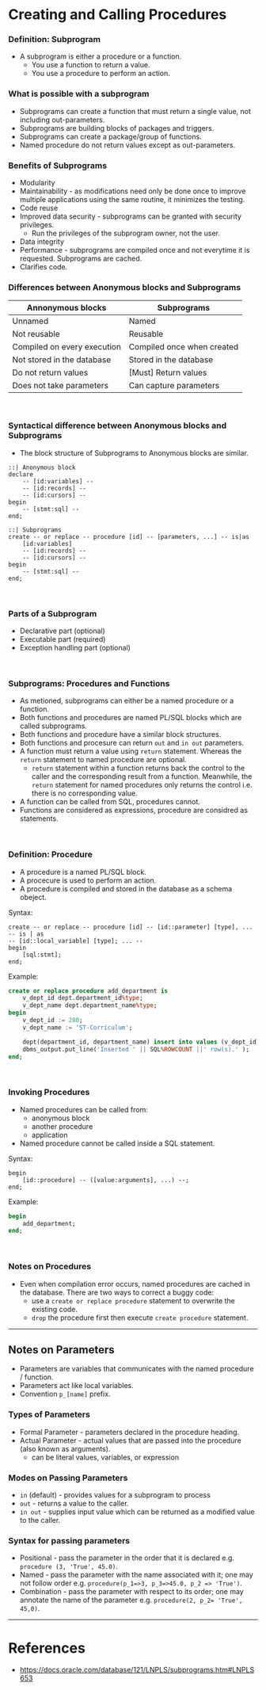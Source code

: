 # Creating and Calling Procedures

### Definition: Subprogram
- A subprogram is either a procedure or a function.
    - You use a function to return a value.
    - You use a procedure to perform an action. 

### What is possible with a subprogram
- Subprograms can create a function that must return a single value, not including out-parameters.
- Subprograms are building blocks of packages and triggers.
- Subprograms can create a package/group of functions.
- Named procedure do not return values except as out-parameters.

### Benefits of Subprograms
- Modularity
- Maintainability - as modifications need only be done once to improve multiple applications using the same routine, it minimizes the testing.
- Code reuse
- Improved data security - subprograms can be granted with security privileges.
    - Run the privileges of the subprogram owner, not the user.
- Data integrity
- Performance - subprograms are compiled once and not everytime it is requested. Subprograms are cached.
- Clarifies code. 

### Differences between Anonymous blocks and Subprograms

| Annonymous blocks           | Subprograms                | 
| ----------------------------| ---------------------------|
| Unnamed                     | Named                      |
| Not reusable                | Reusable                   |
| Compiled on every execution | Compiled once when created | 
| Not stored in the database  | Stored in the database     |
| Do not return values        | [Must] Return values       | 
| Does not take parameters    | Can capture parameters     |

<br>

### Syntactical difference between Anonymous blocks and Subprograms
- The block structure of Subprograms to Anonymous blocks are similar.
```
::| Anonymous block
declare 
    -- [id:variables] --
    -- [id:records] --
    -- [id:cursors] --
begin
    -- [stmt:sql] -- 
end;

::| Subprograms
create -- or replace -- procedure [id] -- [parameters, ...] -- is|as
    [id:variables]
    -- [id:records] --
    -- [id:cursors] --
begin
    -- [stmt:sql] --
end;
```

<br>

### Parts of a Subprogram
- Declarative part (optional)
- Executable part (required)
- Exception handling part (optional)

<br>

### Subprograms: Procedures and Functions
- As metioned, subprograms can either be a named procedure or a function. 
- Both functions and procedures are named PL/SQL blocks which are called subprograms.
- Both functions and procedure have a similar block structures.
- Both functions and procesure can return `out` and `in out` parameters. 
- A function must return a value using `return` statement. Whereas the `return` statement to named procedure are optional.
    - `return` statement within a function returns back the control to the caller and the 
    corresponding result from a function. Meanwhile, the `return` statement for named procedures 
    only returns the control i.e. there is no corresponding value.
- A function can be called from SQL, procedures cannot.
- Functions are considered as expressions, procedure are considred as statements. 

<br>

### Definition: Procedure
- A procedure is a named PL/SQL block.
- A procecure is used to perform an action. 
- A procedure is compiled and stored in the database as a schema obeject. 

Syntax:
```
create -- or replace -- procedure [id] -- [id::parameter] [type], ... -- is | as
-- [id::local_variable] [type]; ... --
begin
    [sql:stmt];
end;
```

Example:
```sql
create or replace procedure add_department is
    v_dept_id dept.department_id%type;
    v_dept_name dept.department_name%type;
begin
    v_dept_id := 280;
    v_dept_name := 'ST-Corriculum';

    dept(department_id, department_name) insert into values (v_dept_id, v_dept_name);
    dbms_output.put_line('Inserted ' || SQL%ROWCOUNT ||' row(s).' );
end;
```

<br>

### Invoking Procedures
- Named procedures can be called from:
    - anonymous block
    - another procedure
    - application
- Named procedure cannot be called inside a SQL statement.

Syntax:
```
begin
    [id::procedure] -- ([value:arguments], ...) --;
end;
```

Example:
```SQL
begin
    add_department;
end;
```

<br>

### Notes on Procedures
- Even when compilation error occurs, named procedures are cached in the database. There are two ways to correct a buggy code:
    - use a `create or replace procedure` statement to overwrite the existing code.
    - `drop` the procedure first then execute `create procedure` statement. 

----

## Notes on Parameters
- Parameters are variables that communicates with the named procedure / function.
- Parameters act like local variables.
- Convention `p_[name]` prefix.

### Types of Parameters
- Formal Parameter - parameters declared in the procedure heading.
- Actual Parameter - actual values that are passed into the procedure (also known as arguments).
    - can be literal values, variables, or expression

### Modes on Passing Parameters
- `in` (default) - provides values for a subprogram to process
- `out` - returns a value to the caller.
- `in out` - supplies input value which can be returned as a modified value to the caller.

### Syntax for passing parameters
- Positional - pass the parameter in the order that it is declared e.g. `procedure (3, 'True', 45.0)`.
- Named - pass the parameter with the name associated with it; one may not follow order e.g. `procedure(p_1=>3, p_3=>45.0, p_2 => 'True')`.
- Combination - pass the parameter with respect to its order; one may annotate the name of the parameter e.g. `procedure(2, p_2= 'True', 45,0)`.

---

# References
- https://docs.oracle.com/database/121/LNPLS/subprograms.htm#LNPLS653